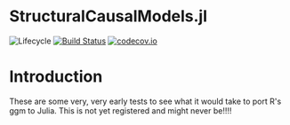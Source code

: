 # StructuralCausalModels.jl

![Lifecycle](https://img.shields.io/badge/lifecycle-experimental-orange.svg)<!--
![Lifecycle](https://img.shields.io/badge/lifecycle-maturing-blue.svg)
![Lifecycle](https://img.shields.io/badge/lifecycle-stable-green.svg)
![Lifecycle](https://img.shields.io/badge/lifecycle-retired-orange.svg)
![Lifecycle](https://img.shields.io/badge/lifecycle-archived-red.svg)
![Lifecycle](https://img.shields.io/badge/lifecycle-dormant-blue.svg) -->
[![Build Status](https://travis-ci.com/goedman/StructuralCausalModels.jl.svg?branch=master)](https://travis-ci.com/goedman/StructuralCausalModels.jl)
[![codecov.io](http://codecov.io/github/goedman/StructuralCausalModels.jl/coverage.svg?branch=master)](http://codecov.io/github/goedman/StructuralCausalModels.jl?branch=master)
<!--
[![Documentation](https://img.shields.io/badge/docs-stable-blue.svg)](https://goedman.github.io/StructuralCausalModels.jl/stable)
[![Documentation](https://img.shields.io/badge/docs-master-blue.svg)](https://goedman.github.io/StructuralCausalModels.jl/dev)
-->

# Introduction

These are some very, very early tests to see what it would take to port R's ggm to Julia.
This is not yet registered and might never be!!!!